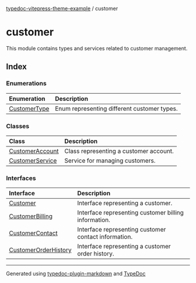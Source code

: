 [typedoc-vitepress-theme-example](../index.md) / customer

# customer

This module contains types and services related to customer management.

## Index

### Enumerations

| Enumeration | Description |
| :------ | :------ |
| [CustomerType](enumerations/CustomerType.md) | Enum representing different customer types. |

### Classes

| Class | Description |
| :------ | :------ |
| [CustomerAccount](classes/CustomerAccount.md) | Class representing a customer account. |
| [CustomerService](classes/CustomerService.md) | Service for managing customers. |

### Interfaces

| Interface | Description |
| :------ | :------ |
| [Customer](interfaces/Customer.md) | Interface representing a customer. |
| [CustomerBilling](interfaces/CustomerBilling.md) | Interface representing customer billing information. |
| [CustomerContact](interfaces/CustomerContact.md) | Interface representing customer contact information. |
| [CustomerOrderHistory](interfaces/CustomerOrderHistory.md) | Interface representing a customer order history. |

***

Generated using [typedoc-plugin-markdown](https://www.npmjs.com/package/typedoc-plugin-markdown) and [TypeDoc](https://typedoc.org/)
